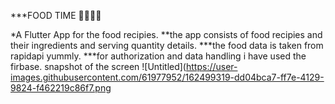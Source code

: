 ***FOOD TIME 🍕🍔🍟🍔

*A  Flutter App for the food recipies.
**the app consists of food recipies and their ingredients and serving quantity details.
***the food data is taken from rapidapi yummly.
***for authorization and data handling  i have used the firbase.
snapshot of the screen
![Untitled](https://user-images.githubusercontent.com/61977952/162499319-dd04bca7-ff7e-4129-9824-f462219c86f7.png
